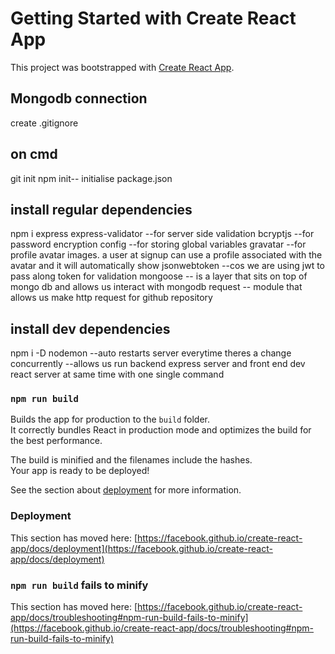 # Getting Started with Create React App

This project was bootstrapped with [Create React App](https://github.com/facebook/create-react-app).

## Mongodb connection
create .gitignore
## on cmd
git init
npm init-- initialise package.json
## install regular dependencies
npm i
express
express-validator  --for server side validation
bcryptjs --for password encryption
config  --for storing global variables
gravatar  --for profile avatar images. a user at signup can use a profile associated with the avatar and it will automatically show
jsonwebtoken  --cos we are using jwt to pass along token for validation 
mongoose  -- is a layer that sits on top of mongo db and allows us interact with mongodb
request -- module that allows us make http request for github repository


## install dev dependencies
npm i -D
nodemon  --auto restarts server everytime theres a change
concurrently  --allows us run backend express server and front end dev react server at same time with one single command



### `npm run build`

Builds the app for production to the `build` folder.\
It correctly bundles React in production mode and optimizes the build for the best performance.

The build is minified and the filenames include the hashes.\
Your app is ready to be deployed!

See the section about [deployment](https://facebook.github.io/create-react-app/docs/deployment) for more information.


### Deployment

This section has moved here: [https://facebook.github.io/create-react-app/docs/deployment](https://facebook.github.io/create-react-app/docs/deployment)

### `npm run build` fails to minify

This section has moved here: [https://facebook.github.io/create-react-app/docs/troubleshooting#npm-run-build-fails-to-minify](https://facebook.github.io/create-react-app/docs/troubleshooting#npm-run-build-fails-to-minify)
